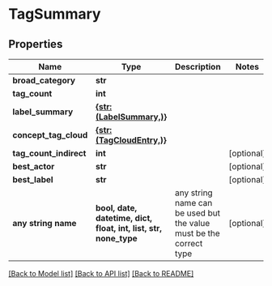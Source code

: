 # TagSummary


## Properties
Name | Type | Description | Notes
------------ | ------------- | ------------- | -------------
**broad_category** | **str** |  | 
**tag_count** | **int** |  | 
**label_summary** | [**{str: (LabelSummary,)}**](LabelSummary.md) |  | 
**concept_tag_cloud** | [**{str: (TagCloudEntry,)}**](TagCloudEntry.md) |  | 
**tag_count_indirect** | **int** |  | [optional] 
**best_actor** | **str** |  | [optional] 
**best_label** | **str** |  | [optional] 
**any string name** | **bool, date, datetime, dict, float, int, list, str, none_type** | any string name can be used but the value must be the correct type | [optional]

[[Back to Model list]](../README.md#documentation-for-models) [[Back to API list]](../README.md#documentation-for-api-endpoints) [[Back to README]](../README.md)


